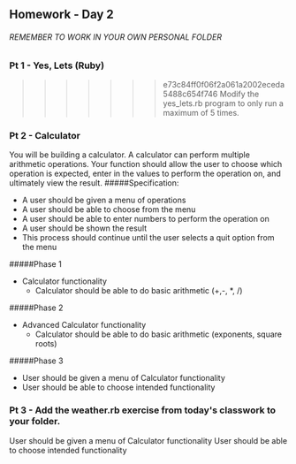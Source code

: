 ## Homework - Day 2
###### REMEMBER TO WORK IN YOUR OWN PERSONAL FOLDER

### Pt 1 - Yes, Lets (Ruby)
>>>>>>> e73c84ff0f06f2a061a2002eceda5488c654f746
Modify the yes_lets.rb program to only run a maximum of 5 times.

### Pt 2 - Calculator
You will be building a calculator. A calculator can perform multiple arithmetic operations. Your function should allow the user to choose which operation is expected, enter in the values to perform the operation on, and ultimately view the result.
#####Specification:
- A user should be given a menu of operations
- A user should be able to choose from the menu
- A user should be able to enter numbers to perform the operation on
- A user should be shown the result
- This process should continue until the user selects a quit option from the menu

#####Phase 1
- Calculator functionality
  - Calculator should be able to do basic arithmetic (+,-, *, /)

#####Phase 2
- Advanced Calculator functionality
  - Calculator should be able to do basic arithmetic (exponents, square roots)

#####Phase 3
- User should be given a menu of Calculator functionality
- User should be able to choose intended functionality


### Pt 3 - Add the weather.rb exercise from today's classwork to your folder.

User should be given a menu of Calculator functionality
User should be able to choose intended functionality
